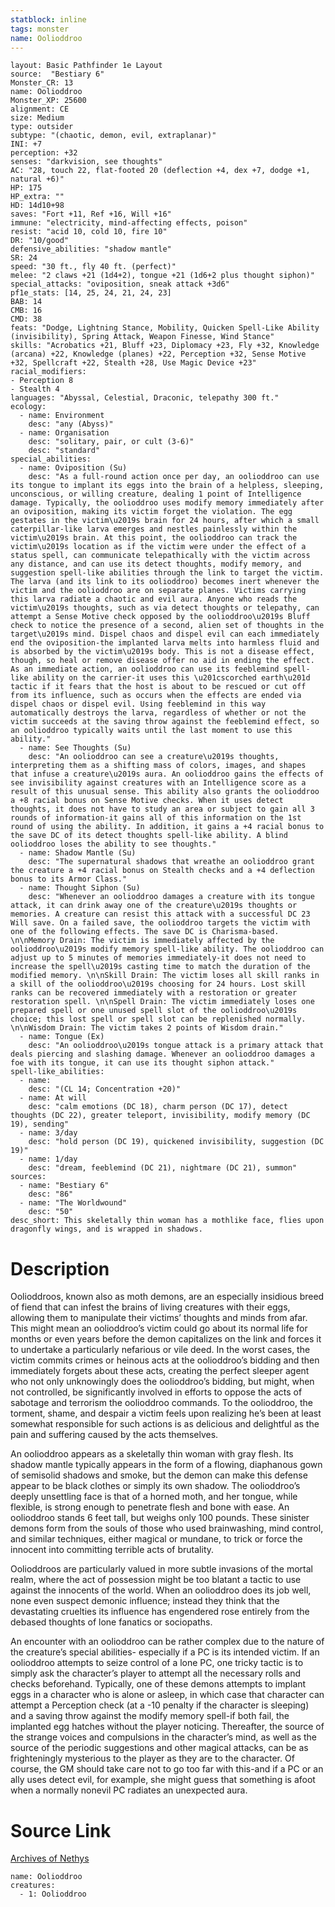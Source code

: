 ```yaml
---
statblock: inline
tags: monster
name: Oolioddroo
---
```

```statblock
layout: Basic Pathfinder 1e Layout
source:  "Bestiary 6"
Monster_CR: 13
name: Oolioddroo
Monster_XP: 25600
alignment: CE
size: Medium
type: outsider
subtype: "(chaotic, demon, evil, extraplanar)"
INI: +7
perception: +32
senses: "darkvision, see thoughts"
AC: "28, touch 22, flat-footed 20 (deflection +4, dex +7, dodge +1, natural +6)"
HP: 175
HP_extra: ""
HD: 14d10+98
saves: "Fort +11, Ref +16, Will +16"
immune: "electricity, mind-affecting effects, poison"
resist: "acid 10, cold 10, fire 10"
DR: "10/good"
defensive_abilities: "shadow mantle"
SR: 24
speed: "30 ft., fly 40 ft. (perfect)"
melee: "2 claws +21 (1d4+2), tongue +21 (1d6+2 plus thought siphon)"
special_attacks: "oviposition, sneak attack +3d6"
pf1e_stats: [14, 25, 24, 21, 24, 23]
BAB: 14
CMB: 16
CMD: 38
feats: "Dodge, Lightning Stance, Mobility, Quicken Spell-Like Ability (invisibility), Spring Attack, Weapon Finesse, Wind Stance"
skills: "Acrobatics +21, Bluff +23, Diplomacy +23, Fly +32, Knowledge (arcana) +22, Knowledge (planes) +22, Perception +32, Sense Motive +32, Spellcraft +22, Stealth +28, Use Magic Device +23"
racial_modifiers:
- Perception 8
- Stealth 4
languages: "Abyssal, Celestial, Draconic, telepathy 300 ft."
ecology:
  - name: Environment
    desc: "any (Abyss)"
  - name: Organisation
    desc: "solitary, pair, or cult (3-6)"
    desc: "standard"
special_abilities:
  - name: Oviposition (Su)
    desc: "As a full-round action once per day, an oolioddroo can use its tongue to implant its eggs into the brain of a helpless, sleeping, unconscious, or willing creature, dealing 1 point of Intelligence damage. Typically, the oolioddroo uses modify memory immediately after an oviposition, making its victim forget the violation. The egg gestates in the victim\u2019s brain for 24 hours, after which a small caterpillar-like larva emerges and nestles painlessly within the victim\u2019s brain. At this point, the oolioddroo can track the victim\u2019s location as if the victim were under the effect of a status spell, can communicate telepathically with the victim across any distance, and can use its detect thoughts, modify memory, and suggestion spell-like abilities through the link to target the victim. The larva (and its link to its oolioddroo) becomes inert whenever the victim and the oolioddroo are on separate planes. Victims carrying this larva radiate a chaotic and evil aura. Anyone who reads the victim\u2019s thoughts, such as via detect thoughts or telepathy, can attempt a Sense Motive check opposed by the oolioddroo\u2019s Bluff check to notice the presence of a second, alien set of thoughts in the target\u2019s mind. Dispel chaos and dispel evil can each immediately end the oviposition-the implanted larva melts into harmless fluid and is absorbed by the victim\u2019s body. This is not a disease effect, though, so heal or remove disease offer no aid in ending the effect. As an immediate action, an oolioddroo can use its feeblemind spell-like ability on the carrier-it uses this \u201cscorched earth\u201d tactic if it fears that the host is about to be rescued or cut off from its influence, such as occurs when the effects are ended via dispel chaos or dispel evil. Using feeblemind in this way automatically destroys the larva, regardless of whether or not the victim succeeds at the saving throw against the feeblemind effect, so an oolioddroo typically waits until the last moment to use this ability."
  - name: See Thoughts (Su)
    desc: "An oolioddroo can see a creature\u2019s thoughts, interpreting them as a shifting mass of colors, images, and shapes that infuse a creature\u2019s aura. An oolioddroo gains the effects of see invisibility against creatures with an Intelligence score as a result of this unusual sense. This ability also grants the oolioddroo a +8 racial bonus on Sense Motive checks. When it uses detect thoughts, it does not have to study an area or subject to gain all 3 rounds of information-it gains all of this information on the 1st round of using the ability. In addition, it gains a +4 racial bonus to the save DC of its detect thoughts spell-like ability. A blind oolioddroo loses the ability to see thoughts."
  - name: Shadow Mantle (Su)
    desc: "The supernatural shadows that wreathe an oolioddroo grant the creature a +4 racial bonus on Stealth checks and a +4 deflection bonus to its Armor Class."
  - name: Thought Siphon (Su)
    desc: "Whenever an oolioddroo damages a creature with its tongue attack, it can drink away one of the creature\u2019s thoughts or memories. A creature can resist this attack with a successful DC 23 Will save. On a failed save, the oolioddroo targets the victim with one of the following effects. The save DC is Charisma-based. \n\nMemory Drain: The victim is immediately affected by the oolioddroo\u2019s modify memory spell-like ability. The oolioddroo can adjust up to 5 minutes of memories immediately-it does not need to increase the spell\u2019s casting time to match the duration of the modified memory. \n\nSkill Drain: The victim loses all skill ranks in a skill of the oolioddroo\u2019s choosing for 24 hours. Lost skill ranks can be recovered immediately with a restoration or greater restoration spell. \n\nSpell Drain: The victim immediately loses one prepared spell or one unused spell slot of the oolioddroo\u2019s choice; this lost spell or spell slot can be replenished normally. \n\nWisdom Drain: The victim takes 2 points of Wisdom drain."
  - name: Tongue (Ex)
    desc: "An oolioddroo\u2019s tongue attack is a primary attack that deals piercing and slashing damage. Whenever an oolioddroo damages a foe with its tongue, it can use its thought siphon attack."
spell-like_abilities:
  - name:
    desc: "(CL 14; Concentration +20)"
  - name: At will
    desc: "calm emotions (DC 18), charm person (DC 17), detect thoughts (DC 22), greater teleport, invisibility, modify memory (DC 19), sending"
  - name: 3/day
    desc: "hold person (DC 19), quickened invisibility, suggestion (DC 19)"
  - name: 1/day
    desc: "dream, feeblemind (DC 21), nightmare (DC 21), summon"
sources:
  - name: "Bestiary 6"
    desc: "86"
  - name: "The Worldwound"
    desc: "50"
desc_short: This skeletally thin woman has a mothlike face, flies upon dragonfly wings, and is wrapped in shadows.
```
# Description
Oolioddroos, known also as moth demons, are an especially insidious breed of fiend that can infest the brains of living creatures with their eggs, allowing them to manipulate their victims’ thoughts and minds from afar. This might mean an oolioddroo’s victim could go about its normal life for months or even years before the demon capitalizes on the link and forces it to undertake a particularly nefarious or vile deed. In the worst cases, the victim commits crimes or heinous acts at the oolioddroo’s bidding and then immediately forgets about these acts, creating the perfect sleeper agent who not only unknowingly does the oolioddroo’s bidding, but might, when not controlled, be significantly involved in efforts to oppose the acts of sabotage and terrorism the oolioddroo commands. To the oolioddroo, the torment, shame, and despair a victim feels upon realizing he’s been at least somewhat responsible for such actions is as delicious and delightful as the pain and suffering caused by the acts themselves. 

An oolioddroo appears as a skeletally thin woman with gray flesh. Its shadow mantle typically appears in the form of a flowing, diaphanous gown of semisolid shadows and smoke, but the demon can make this defense appear to be black clothes or simply its own shadow. The oolioddroo’s deeply unsettling face is that of a horned moth, and her tongue, while flexible, is strong enough to penetrate flesh and bone with ease. An oolioddroo stands 6 feet tall, but weighs only 100 pounds. These sinister demons form from the souls of those who used brainwashing, mind control, and similar techniques, either magical or mundane, to trick or force the innocent into committing terrible acts of brutality. 

Oolioddroos are particularly valued in more subtle invasions of the mortal realm, where the act of possession might be too blatant a tactic to use against the innocents of the world. When an oolioddroo does its job well, none even suspect demonic influence; instead they think that the devastating cruelties its influence has engendered rose entirely from the debased thoughts of lone fanatics or sociopaths. 

An encounter with an oolioddroo can be rather complex due to the nature of the creature’s special abilities- especially if a PC is its intended victim. If an oolioddroo attempts to seize control of a lone PC, one tricky tactic is to simply ask the character’s player to attempt all the necessary rolls and checks beforehand. Typically, one of these demons attempts to implant eggs in a character who is alone or asleep, in which case that character can attempt a Perception check (at a -10 penalty if the character is sleeping) and a saving throw against the modify memory spell-if both fail, the implanted egg hatches without the player noticing. Thereafter, the source of the strange voices and compulsions in the character’s mind, as well as the source of the periodic suggestions and other magical attacks, can be as frighteningly mysterious to the player as they are to the character. Of course, the GM should take care not to go too far with this-and if a PC or an ally uses detect evil, for example, she might guess that something is afoot when a normally nonevil PC radiates an unexpected aura.
# Source Link
[Archives of Nethys](https://aonprd.com/MonsterDisplay.aspx?ItemName=Oolioddroo)
```encounter-table
name: Oolioddroo
creatures:
  - 1: Oolioddroo
```
